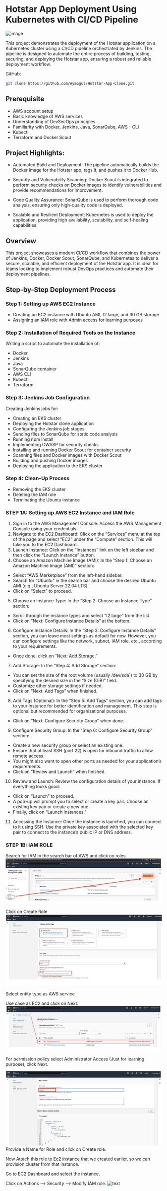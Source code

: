 # Hotstar App Deployment Using Kubernetes with CI/CD Pipeline

![image](./images/project-diagram.PNG)

This project demonstrates the deployment of the Hotstar application on a Kubernetes cluster using a CI/CD pipeline orchestrated by Jenkins. The pipeline is designed to automate the entire process of building, testing, securing, and deploying the Hotstar app, ensuring a robust and reliable deployment workflow.

GitHub:
```sh
git clone https://github.com/Aymogul/Hotstar-App-Clone.git
```
## Prerequisite
- AWS account setup
- Basic knowledge of AWS services
- Understanding of DevSecOps principles
- Familiarity with Docker, Jenkins, Java, SonarQube, AWS - CLI 
- Kubectl
- Terraform and Docker Scout

## Project Highlights:
- Automated Build and Deployment: The pipeline automatically builds the Docker image for the Hotstar app, tags it, and pushes it to Docker Hub.

- Security and Vulnerability Scanning: Docker Scout is integrated to perform security checks on Docker images to identify vulnerabilities and provide recommendations for improvement.

- Code Quality Assurance: SonarQube is used to perform thorough code analysis, ensuring only high-quality code is deployed.

- Scalable and Resilient Deployment: Kubernetes is used to deploy the application, providing high availability, scalability, and self-healing capabilities.

## Overview
This project showcases a modern CI/CD workflow that combines the power of Jenkins, Docker, Docker Scout, SonarQube, and Kubernetes to deliver a secure, scalable, and efficient deployment of the Hotstar app. It is ideal for teams looking to implement robust DevOps practices and automate their deployment pipelines.

## Step-by-Step Deployment Process

### Step 1: Setting up AWS EC2 Instance
- Creating an EC2 instance with Ubuntu AMI, t2.large, and 30 GB storage
- Assigning an IAM role with Admin access for learning purposes

### Step 2: Installation of Required Tools on the Instance
Writing a script to automate the installation of:
- Docker
- Jenkins
- Java
- SonarQube container
- AWS CLI
- Kubectl
- Terraform

### Step 3: Jenkins Job Configuration
Creating Jenkins jobs for:
- Creating an EKS cluster
- Deploying the Hotstar clone application
- Configuring the Jenkins job stages:
- Sending files to SonarQube for static code analysis
- Running npm install
- Implementing OWASP for security checks
- Installing and running Docker Scout for container security
- Scanning files and Docker images with Docker Scout
- Building and pushing Docker images
- Deploying the application to the EKS cluster

### Step 4: Clean-Up Process
- Removing the EKS cluster
- Deleting the IAM role
- Terminating the Ubuntu instance

### STEP 1A: Setting up AWS EC2 Instance and IAM Role
1. Sign in to the AWS Management Console: Access the AWS Management Console using your credentials
2. Navigate to the EC2 Dashboard: Click on the “Services” menu at the top of the page and select “EC2” under the “Compute” section. This will take you to the EC2 Dashboard.
3. Launch Instance: Click on the “Instances” link on the left sidebar and then click the “Launch Instance” button.
4. Choose an Amazon Machine Image (AMI): In the “Step 1: Choose an Amazon Machine Image (AMI)” section:
- Select “AWS Marketplace” from the left-hand sidebar.
- Search for “Ubuntu” in the search bar and choose the desired Ubuntu AMI (e.g., Ubuntu Server 22.04 LTS).
- Click on “Select” to proceed.
5. Choose an Instance Type: In the “Step 2: Choose an Instance Type” section:
- Scroll through the instance types and select “t2.large” from the list.
- Click on “Next: Configure Instance Details” at the bottom.
6. Configure Instance Details: In the “Step 3: Configure Instance Details” section, you can leave most settings as default for now. However, you can configure settings like the network, subnet, IAM role, etc., according to your requirements.
- Once done, click on “Next: Add Storage.”
7. Add Storage: In the “Step 4: Add Storage” section:
- You can set the size of the root volume (usually /dev/sda1) to 30 GB by specifying the desired size in the “Size (GiB)” field.
- Customize other storage settings if needed.
- Click on “Next: Add Tags” when finished.
8. Add Tags (Optional): In the “Step 5: Add Tags” section, you can add tags to your instance for better identification and management. This step is optional but recommended for organizational purposes.
- Click on “Next: Configure Security Group” when done.
9. Configure Security Group: In the “Step 6: Configure Security Group” section:
- Create a new security group or select an existing one.
- Ensure that at least SSH (port 22) is open for inbound traffic to allow remote access.
- You might also want to open other ports as needed for your application’s requirements.
- Click on “Review and Launch” when finished.
10. Review and Launch: Review the configuration details of your instance. If everything looks good:
- Click on “Launch” to proceed.
- A pop-up will prompt you to select or create a key pair. Choose an existing key pair or create a new one.
- Finally, click on “Launch Instances.”
11. Accessing the Instance: Once the instance is launched, you can connect to it using SSH. Use the private key associated with the selected key pair to connect to the instance’s public IP or DNS address.

### STEP 1B: IAM ROLE
Search for IAM in the search bar of AWS and click on roles.
![alt image](/images/role-a.PNG)

Click on Create Role
![text](/images/role-b.PNG)

Select entity type as AWS service

Use case as EC2 and click on Next.
![text](/images/role-c.PNG)

For permission policy select Administrator Access (Just for learning purpose), click Next.

![text](/images/role-d.PNG)
Provide a Name for Role and click on Create role.

Now Attach this role to Ec2 instance that we created earlier, so we can provision cluster from that instance.

Go to EC2 Dashboard and select the instance.

Click on Actions –> Security –> Modify IAM role.
![text](/)